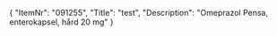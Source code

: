 {
  "ItemNr": "091255",
  "Title": "test",
  "Description": "Omeprazol Pensa, enterokapsel, hård 20 mg"
}